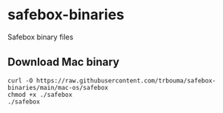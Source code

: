 # safebox-binaries
Safebox binary files

## Download Mac binary
```
curl -O https://raw.githubusercontent.com/trbouma/safebox-binaries/main/mac-os/safebox
chmod +x ./safebox
./safebox
```

